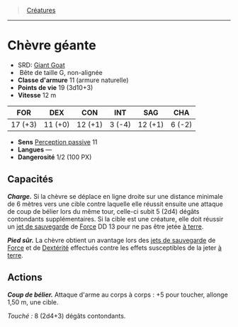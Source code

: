﻿---
!MonsterHD
Type: Bête
Size: G
Alignment: non-alignée
ArmorClass: 11 (armure naturelle)
HitPoints: 19 (3d10+3)
Speed: 12 m
Strength: 17 (+3)
Dexterity: 11 (+0)
Constitution: 12 (+1)
Intelligence: ' 3 (-4)'
Wisdom: 12 (+1)
Charisma: ' 6 (-2)'
Senses: '[Perception passive](hd_abilities_dexterity_perception_passive.md) 11'
Languages: —
Challenge: 1/2 (100 PX)
Id: monsters_hd.md#chèvre-géante
ParentLink: monsters_hd.md#créatures
Name: Chèvre géante
ParentName: Créatures
NameLevel: 1
AltName: '[Giant Goat](srd_monsters_giant_goat.md)'
Attributes: {}
---
> [Créatures](hd_monsters.md)

---

# Chèvre géante

- SRD: [Giant Goat](srd_monsters_giant_goat.md)
-  Bête de taille G, non-alignée
- **Classe d'armure** 11 (armure naturelle)
- **Points de vie** 19 (3d10+3)
- **Vitesse** 12 m

|FOR|DEX|CON|INT|SAG|CHA|
|---|---|---|---|---|---|
|17 (+3)|11 (+0)|12 (+1)| 3 (-4)|12 (+1)| 6 (-2)|

- **Sens** [Perception passive](hd_abilities_dexterity_perception_passive.md) 11
- **Langues** —
- **Dangerosité** 1/2 (100 PX)

## Capacités

**_Charge._** Si la chèvre se déplace en ligne droite sur une distance minimale de 6 mètres vers une cible contre laquelle elle réussit ensuite une attaque de coup de bélier lors du même tour, celle-ci subit 5 (2d4) dégâts contondants supplémentaires. Si la cible est une créature, elle doit réussir un [jet de sauvegarde](hd_abilities_jets_de_sauvegarde.md) de [Force](hd_abilities_strength.md) DD 13 pour ne pas être jetée [à terre](hd_conditions_a_terre.md).

**_Pied sûr._** La chèvre obtient un avantage lors des [jets de sauvegarde](hd_abilities_jets_de_sauvegarde.md) de [Force](hd_abilities_strength.md) et de [Dextérité](hd_abilities_dexterity.md) effectués contre les effets susceptibles de la jeter [à terre](hd_conditions_a_terre.md).

## Actions

**_Coup de bélier._** Attaque d'arme au corps à corps : +5 pour toucher, allonge 1,50 m, une cible.

_Touché :_ 8 (2d4+3) dégâts contondants.

